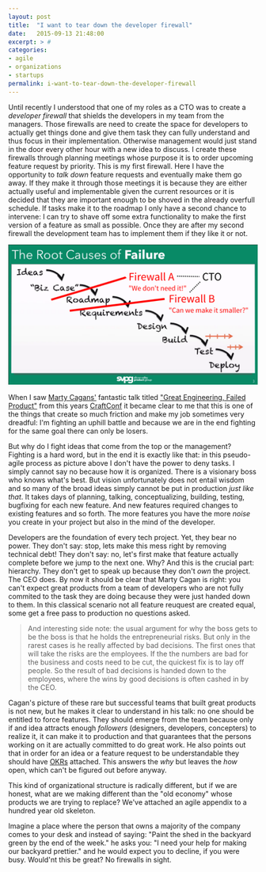 ```yaml
---
layout: post
title:  "I want to tear down the developer firewall"
date:   2015-09-13 21:48:00
excerpt: > #
categories:
- agile
- organizations
- startups
permalink: i-want-to-tear-down-the-developer-firewall
---
```


Until recently I understood that one of my roles as a CTO was to create a *developer firewall* that shields the 
developers in my team from the managers. Those firewalls are need to create the space for developers to actually 
get things done and give them task they can fully understand and thus focus in their implementation. Otherwise
management would just stand in the door every other hour with a new idea to discuss. I create these firewalls through
planning meetings whose purpose it is to order upcoming feature request by priority. This is my first firewall. Here
I have the opportunity to *talk down* feature requests and eventually make them go away. If they make it through those
meetings it is because they are either actually useful and implementable given the current resources or it is decided
that they are important enough to be shoved in the already overfull schedule. If tasks make it to the roadmap I only
have a second chance to intervene: I can try to shave off some extra functionality to make the first version of a
feature as small as possible. Once they are after my second firewall the development team has to implement them if they
like it or not.

![Pseudo-agile development process by Marty Cagan, my firewalls added](/assets/img/cto-firewall-cagan.png)

When I saw [Marty Cagans'](http://svpg.com/team/#marty) fantastic talk titled 
["Great Engineering, Failed Product"](http://www.ustream.tv/recorded/61491014) from this years
[CraftConf](http://craft-conf.com/2015) it became clear to me that this is one of the things that create so much
friction and make my job sometimes very dreadful: I'm fighting an uphill battle and because we are in the end fighting
for the same goal there can only be losers. 

But why do I fight ideas that come from the top or the management? Fighting is a hard word, but in the end it is exactly
like that: in this pseudo-agile process as picture above I don't have the power to deny tasks. I simply cannot say no
because how it is organized. There is a visionary boss who knows what's best. But vision unfortunately does not entail
wisdom and so many of the broad ideas simply cannot be put in production *just like that*. It takes days of planning,
talking, conceptualizing, building, testing, bugfixing for each new feature. And new features required changes to 
existing features and so forth. The more features you have the more *noise* you create in your project but also in 
the mind of the developer. 

Developers are the foundation of every tech project. Yet, they bear no power. They don't say: stop, lets make this mess
right by removing technical debt! They don't say: no, let's first make that feature actually complete before we jump
to the next one. Why? And this is the crucial part: hierarchy. They don't get to speak up because they don't *own*
the project. The CEO does. By now it should be clear that Marty Cagan is right: you can't expect great products from a 
team of developers who are not fully commited to the task they are doing because they were just handed down to them.
In this classical scenario not all feature reuquest are created equal, some get a free pass to production no questions
asked.
 
> And interesting side note: the usual argument for why the boss gets to be the boss is that he holds the 
> entrepreneurial risks. But only in the rarest cases is he really affected by bad decisions. The first ones that will
> take the risks are the employees. If the the numbers are bad for the business and costs need to be cut, the quickest
> fix is to lay off people. So the result of bad decisions is handed down to the employees, where the wins by good 
> decisions is often cashed in by the CEO.

Cagan's picture of these rare but successful teams that built great products is not new, but he makes it clear to 
understand in his talk: no one should be entitled to force features. They should emerge from the team because only if
and idea attracts enough *followers* (designers, developers, concepters) to realize it, it can make it to production
and that guarantees that the persons working on it are actually committed to do great work. He also points out that
in order for an idea or a feature request to be understandable they should have [OKRs](https://en.wikipedia.org/wiki/OKR)
attached. This answers the *why* but leaves the *how* open, which can't be figured out before anyway.

This kind of organizational structure is radically different, but if we are honest, what are we making different than
the "old economy" whose products we are trying to replace? We've attached an agile appendix to a hundred year old
skeleton.
 
Imagine a place where the person that owns a majority of the company comes to your desk and instead of saying: "Paint
the shed in the backyard green by the end of the week." he asks you: "I need your help for making our backyard prettier." 
and he would expect you to decline, if you were busy. Would'nt this be great? No firewalls in sight.
